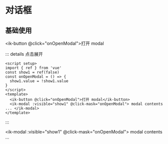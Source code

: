 # 对话框

## 基础使用

<ik-button @click="onOpenModal">打开 modal</ik-button>

::: details 点击展开

```vue
<script setup>
import { ref } from 'vue'
const show1 = ref(false)
const onOpenModal = () => {
  show1.value = !show1.value
}
</script>
<template>
  <ik-button @click="onOpenModal">打开 modal</ik-button>
  <ik-modal :visible="show1" @click-mask="onOpenModal"> modal contents ... </ik-modal>
</template>
```

:::

<ik-modal :visible="show1" @click-mask="onOpenModal">
modal contents ...
</ik-modal>

<script setup>
  import { ref } from 'vue'
  const show1 = ref(false)
  const onOpenModal = () => {
    show1.value = !show1.value
  }
</script>
